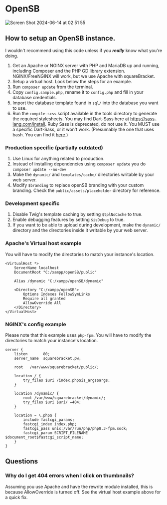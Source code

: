 # OpenSB
![Screen Shot 2024-06-14 at 02 51 55](https://github.com/bluffingo/OpenSB/assets/45898787/8c29248f-9aca-421f-bfd2-d438f38642b2)

## How to setup an OpenSB instance.

I wouldn't recommend using this code unless if you ***really*** know what you're doing.

1. Get an Apache or NGINX server with PHP and MariaDB up and running, including Composer and the PHP GD library extension. NGINX/FreeNGINX will work, but we use Apache with squareBracket.
1. Setup a virtual host. Look below the steps for an example.
1. Run `composer update` from the terminal.
1. Copy `config.sample.php`, rename it to `config.php` and fill in your database credentials.
1. Import the database template found in `sql/` into the database you want to use.
1. Run the `compile-scss` script available in the tools directory to generate the required stylesheets. You may find Dart-Sass here at https://sass-lang.com/install. Ruby Sass is deprecated, do not use it. You MUST use a specific Dart-Sass, or it won't work. (Presumably the one that uses bash. You can find it [here](https://github.com/sass/dart-sass/releases/).)

### Production specific (partially outdated)
1. Use Linux for anything related to production.
1. Instead of installing dependencies using `composer update` you do `composer update --no-dev`
1. Make the `dynamic/` and `templates/cache/` directories writable by your web server.
1. Modify `$branding` to replace openSB branding with your custom branding. Check the `public/assets/placeholder` directory for reference.

### Development specific

1. Disable Twig's template caching by setting `$tplNoCache` to true.
1. Enable debugging features by setting `$isDebug` to true.
1. If you want to be able to upload during development, make the `dynamic/` directory and the directories inside it writable by your web server.

### Apache's Virtual host example
You will have to modify the directories to match your instance's location.
```
<VirtualHost *> 
    ServerName localhost
    DocumentRoot "C:/xampp/openSB/public"

    Alias /dynamic "C:/xampp/openSB/dynamic"

    <Directory "C:/xampp/openSB">
        Options Indexes FollowSymLinks
        Require all granted
        AllowOverride All
    </Directory>
</VirtualHost>
```

### NGINX's config example
Please note that this example uses `php-fpm`.
You will have to modify the directories to match your instance's location.
```
server {
    listen       80;
    server_name  squarebracket.pw;

    root   /var/www/squarebracket/public/;

    location / {
        try_files $uri /index.php$is_args$args;
    }

    location /dynamic/ {
        root /var/www/squarebracket/dynamic/;
        try_files $uri $uri/ =404;
    }

    location ~ \.php$ {
        include fastcgi_params;
        fastcgi_index index.php;
        fastcgi_pass unix:/var/run/php/php8.3-fpm.sock;
        fastcgi_param SCRIPT_FILENAME $document_root$fastcgi_script_name;
    }
}
```

## Questions

### Why do I get 404 errors when I click on thumbnails?

Assuming you use Apache and have the rewrite module installed, this is because AllowOverride is turned off. See the virtual host example above for a quick fix.
